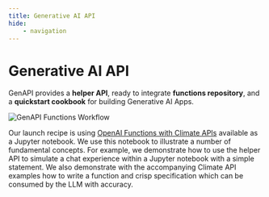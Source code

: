 ```yaml
---
title: Generative AI API
hide:
    - navigation
---
```

# Generative AI API
GenAPI provides a **helper API**, ready to integrate **functions repository**, and a **quickstart cookbook** for building Generative AI Apps.

![GenAPI Functions Workflow](../assets/images/genmapp-functions-workflow.png)

Our launch recipe is using [OpenAI Functions with Climate APIs](functions/openai-functions-with-climate-apis.md) available as a Jupyter notebook. We use this notebook to illustrate a number of fundamental concepts. For example, we demonstrate how to use the helper API to simulate a chat experience within a Jupyter notebook with a simple statement. We also demonstrate with the accompanying Climate API examples how to write a function and crisp specification which can be consumed by the LLM with accuracy.

